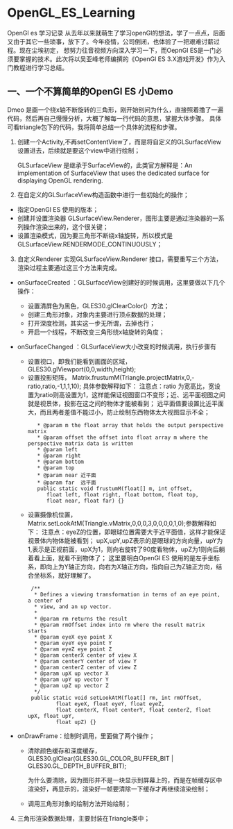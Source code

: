 # OpenGL_ES_Learning
OpenGl es 学习记录
从去年以来就萌生了学习openGl的想法，学了一点点，后面又由于其它一些琐事，放下了。今年疫情，公司倒闭，也体验了一把艰难讨薪过程。现在尘埃初定，
想努力往音视频方向深入学习一下，而OepnGl ES是一门必须要掌握的技术。此次将以吴亚峰老师编撰的《OpenGl ES 3.X游戏开发》作为入门教程进行学习总结。

## 一、一个不算简单的OpenGl ES 小Demo
Dmeo 是画一个绕x轴不断旋转的三角形，刚开始别问为什么，直接照着撸了一遍代码，然后再自己慢慢分析，大概了解每一行代码的意思，掌握大体步骤。
具体可看triangle包下的代码，我将简单总结一个具体的流程和步骤。

1. 创建一个Activity,不再setContentView了，而是将自定义的GLSurfaceView设置进去，后续就是要这个view中进行绘制；

   GLSurfaceView 是继承于SurfaceView的，此类官方解释是：An implementation of SurfaceView that uses the dedicated surface for
 displaying OpenGL rendering. 
2. 在自定义的GLSurfaceView构造函数中进行一些初始化的操作；
  * 指定OpenGl ES 使用的版本；
  * 创建并设置渲染器 GLSurfaceView.Renderer，图形主要是通过渲染器的一系列操作渲染出来的，这个很关键；
  * 设置渲染模式，因为要三角形不断绕x轴旋转，所以模式是 GLSurfaceView.RENDERMODE_CONTINUOUSLY；
3. 自定义Renderer 实现GLSurfaceView.Renderer 接口，需要重写三个方法，渲染过程主要通过这三个方法来完成。
  * onSurfaceCreated ：GLSurfaceView创建好的时候调用，这里要做以下几个操作：
  
    * 设置清屏色为黑色，GLES30.glClearColor(）方法；
    * 创建三角形对象，对象内主要进行顶点数据的处理；
    * 打开深度检测，其实这一步无所谓，去掉也行；
    * 开启一个线程，不断改变三角形绕x轴旋转的角度；
  * onSurfaceChanged ：GLSurfaceView大小改变的时候调用，执行步骤有
  
    * 设置视口，即我们能看到画面的区域，GLES30.glViewport(0,0,width,height);
    * 设置投影矩阵， Matrix.frustumM(Triangle.projectMatrix,0,-ratio,ratio,-1,1,1,10); 具体参数解释如下：
      注意点：ratio 为宽高比，宽设置为ratio则高设置为1，这样能保证视图窗口不变形；近、远平面视图之间就是视景体，投影在这之间的物体才能被看到；
      远平面值要设置比近平面大，而且两者差值不能过小，防止绘制东西物体太大视图显示不全；
      ```
         * @param m the float array that holds the output perspective matrix
         * @param offset the offset into float array m where the perspective matrix data is written
         * @param left
         * @param right
         * @param bottom
         * @param top
         * @param near 近平面
         * @param far  远平面
         public static void frustumM(float[] m, int offset,
            float left, float right, float bottom, float top,
            float near, float far) {}
      ```
     * 设置摄像机位置，Matrix.setLookAtM(Triangle.vMatrix,0,0,0,3,0,0,0,0,1,0);参数解释如下：
        注意点：eyeZ的位置，即眼球位置需要大于近平面值，这样才能保证视景体内物体能被看到；
        upX,upY,upZ表示的是眼球的方向向量，upY为1,表示是正视前面，upX为1，则向右旋转了90度看物体，upZ为1则向后躺着看上面，就看不到物体了；
        这里要明白OpenGl ES 使用的是左手坐标系，即向上为Y轴正方向，向右为X轴正方向，指向自己为Z轴正方向，结合坐标系，就好理解了。
       ```
        /**
         * Defines a viewing transformation in terms of an eye point, a center of
         * view, and an up vector.
         *
         * @param rm returns the result
         * @param rmOffset index into rm where the result matrix starts
         * @param eyeX eye point X
         * @param eyeY eye point Y
         * @param eyeZ eye point Z
         * @param centerX center of view X
         * @param centerY center of view Y
         * @param centerZ center of view Z
         * @param upX up vector X
         * @param upY up vector Y
         * @param upZ up vector Z
         */
        public static void setLookAtM(float[] rm, int rmOffset,
                float eyeX, float eyeY, float eyeZ,
                float centerX, float centerY, float centerZ, float upX, float upY,
                float upZ) {}
       ```
   * onDrawFrame：绘制时调用，里面做了两个操作；
      * 清除颜色缓存和深度缓存， GLES30.glClear(GLES30.GL_COLOR_BUFFER_BIT | GLES30.GL_DEPTH_BUFFER_BIT);
        
        为什么要清除，因为图形并不是一块显示到屏幕上的，而是在帧缓存区中渲染好，再显示的，渲染好一帧要清除一下缓存才再继续渲染绘制；
        
      * 调用三角形对象的绘制方法开始绘制；

4. 三角形渲染数据处理，主要封装在Triangle类中；       
